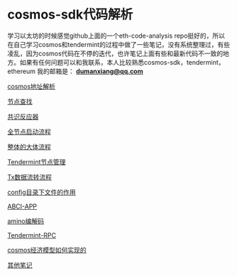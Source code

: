 # cosmos-sdk代码解析

学习以太坊的时候感觉github上面的一个eth-code-analysis repo挺好的，所以在自己学习cosmos和tendermint的过程中做了一些笔记，没有系统整理过，有些凌乱，因为cosmos代码在不停的迭代，也许笔记上面有些和最新代码不一致的地方。如果有任何问题可以和我联系，本人比较熟悉cosmos-sdk，tendermint，ethereum
我的邮箱是： **dumanxiang@qq.com**

[cosmos地址解析](https://github.com/elvin-du/cosmos-sdk-code-analysis/blob/master/address.md)

[节点查找](https://github.com/elvin-du/cosmos-sdk-code-analysis/blob/master/p2p-find-node.md)

[共识反应器](https://github.com/elvin-du/cosmos-sdk-code-analysis/blob/master/consensus-reactor.md)

[全节点启动流程](https://github.com/elvin-du/cosmos-sdk-code-analysis/blob/master/full-node-start.md)

[整体的大体流程](https://github.com/elvin-du/cosmos-sdk-code-analysis/blob/master/main-sequence.md)

[Tendermint节点管理](https://github.com/elvin-du/cosmos-sdk-code-analysis/blob/master/tendermint-peers.md)

[Tx数据流转流程](https://github.com/elvin-du/cosmos-sdk-code-analysis/blob/master/broadcast-Tx.md)

[config目录下文件的作用](https://github.com/elvin-du/cosmos-sdk-code-analysis/blob/master/config-folder.md)

[ABCI-APP](https://github.com/elvin-du/cosmos-sdk-code-analysis/blob/master/daemon/ABCI-APP.md)

[amino编解码](https://github.com/elvin-du/cosmos-sdk-code-analysis/blob/master/daemon/codec.md)

[Tendermint-RPC](https://github.com/elvin-du/cosmos-sdk-code-analysis/blob/master/daemon/tendermint/rpc.md)

[cosmos经济模型如何实现的](https://github.com/elvin-du/cosmos-sdk-code-analysis/blob/master/client/distribution.md)

[其他笔记](https://github.com/elvin-du/cosmos-sdk-code-analysis/blob/master/others.md)
